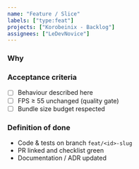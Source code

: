 ```yaml
---
name: "Feature / Slice"
labels: ["type:feat"]
projects: ["Korobeinix - Backlog"]
assignees: ["LeDevNovice"]
---
```


### Why

<!-- What problem does this solve ? -->

### Acceptance criteria

- [ ] Behaviour described here
- [ ] FPS ≥ 55 unchanged (quality gate)
- [ ] Bundle size budget respected

### Definition of done

- Code & tests on branch `feat/<id>-slug`
- PR linked and checklist green
- Documentation / ADR updated
